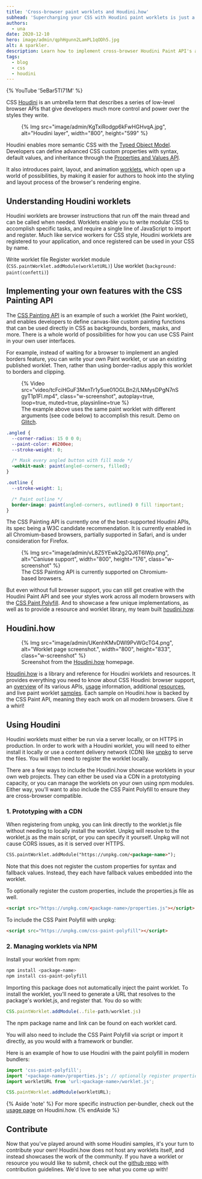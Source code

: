 ```yaml
---
title: 'Cross-browser paint worklets and Houdini.how'
subhead: 'Supercharging your CSS with Houdini paint worklets is just a few clicks away.'
authors:
  - una
date: 2020-12-10
hero: image/admin/qphHgunn2LamPL1qODh5.jpg
alt: A sparkler.
description: Learn how to implement cross-browser Houdini Paint API's and explore a world of Houdini worklets with Houdini.how.
tags:
  - blog
  - css
  - houdini
---
```


{% YouTube '5eBar5TI71M' %}

CSS [Houdini](https://developer.mozilla.org/docs/Web/Houdini) is an umbrella term that
describes a series of low-level browser APIs that give developers much more control and power over
the styles they write.

<figure class="w-figure">
  {% Img src="image/admin/KgTxiRodgp6kFwHGHvqA.jpg", alt="Houdini layer", width="800", height="599" %}
</figure>

Houdini enables more semantic CSS with the [Typed Object
Model](https://developer.mozilla.org/docs/Web/API/CSS_Typed_OM_API/Guide). Developers can
define advanced CSS custom properties with syntax, default values, and inheritance through the
[Properties and Values API](/at-property/).

It also introduces paint, layout, and animation
[worklets](https://developers.google.com/web/updates/2018/10/animation-worklet), which open up a
world of possibilities, by making it easier for authors to hook into the styling and layout process
of the browser's rendering engine.

## Understanding Houdini worklets

Houdini worklets are browser instructions that run off the main thread and can be called when
needed. Worklets enable you to write modular CSS to accomplish specific tasks, and require a single
line of JavaScript to import and register. Much like service workers for CSS style, Houdini worklets
are registered to your application, and once registered can be used in your CSS by name.

Write worklet file Register worklet module (`CSS.paintWorklet.addModule(workletURL)`) Use worklet
(`background: paint(confetti)`)

## Implementing your own features with the CSS Painting API

The [CSS Painting API](https://drafts.css-houdini.org/css-paint-api/) is an example of such a
worklet (the Paint worklet), and enables developers to define canvas-like custom painting functions
that can be used directly in CSS as backgrounds, borders, masks, and more. There is a whole world of
possibilities for how you can use CSS Paint in your own user interfaces.

For example, instead of waiting for a browser to implement an angled borders feature, you can write
your own Paint worklet, or use an existing published worklet. Then, rather than using border-radius
apply this worklet to borders and clipping.

<figure class="w-figure">
  {% Video
    src="video/tcFciHGuF3MxnTr1y5ue01OGLBn2/LNMysDPgN7nSgyT1p1Fl.mp4",
    class="w-screenshot",
    autoplay=true,
    loop=true,
    muted=true,
    playsinline=true
  %}
  <figcaption class="w-figcaption">
    The example above uses the same paint worklet with different arguments (see code below) to accomplish this result. Demo on <a href="https://glitch.com/~angled-corners">Glitch</a>.</a>
  </figcaption>
</figure>

```css
.angled {
  --corner-radius: 15 0 0 0;
  --paint-color: #6200ee;
  --stroke-weight: 0;

  /* Mask every angled button with fill mode */
  -webkit-mask: paint(angled-corners, filled);
}

.outline {
  --stroke-weight: 1;

  /* Paint outline */
  border-image: paint(angled-corners, outlined) 0 fill !important;
}
```

The CSS Painting API is currently one of the best-supported Houdini APIs, its spec being a W3C
candidate recommendation. It is currently enabled in all Chromium-based browsers, partially
supported in Safari, and is under consideration for Firefox.

<figure class="w-figure">
  {% Img src="image/admin/vL8Z5YEwk2g2QJ6T6IWp.png", alt="Caniuse support", width="800", height="176", class="w-screenshot" %}
  <figcaption class="w-figcaption">The CSS Painting API is currently supported on Chromium-based browsers.</figcaption>
</figure>

But even without full browser support, you can still get creative with the Houdini Paint API and see
your styles work across all modern browsers with the [CSS Paint
Polyfill](https://github.com/GoogleChromeLabs/css-paint-polyfill). And to showcase a few unique
implementations, as well as to provide a resource and worklet library, my team built
[houdini.how](https://houdini.how).

## Houdini.how

<figure class="w-figure">
  {% Img src="image/admin/UKenhKMvDWI9PvWGcTG4.png", alt="Worklet page screenshot.", width="800", height="833", class="w-screenshot" %}
  <figcaption class="w-figcaption">Screenshot from the <a href="https://houdini.how">Houdini.how</a> homepage.</figcaption>
</figure>

[Houdini.how](https://houdini.how) is a library and reference for Houdini worklets and resources. It
provides everything you need to know about CSS Houdini: browser support, an
[overview](https://houdini.how/about) of its various APIs, [usage](https://houdini.how/usage)
information, additional [resources](https://houdini.how/resources), and live paint worklet
[samples](https://houdini.how/). Each sample on Houdini.how is backed by the CSS Paint API, meaning
they each work on all modern browsers. Give it a whirl!

## Using Houdini

Houdini worklets must either be run via a server locally, or on HTTPS in production. In order to
work with a Houdini worklet, you will need to either install it locally or use a content delivery
network (CDN) like [unpkg](https://unpkg.com) to serve the files. You will then need to register the
worklet locally.

There are a few ways to include the Houdini.how showcase worklets in your own web projects. They can
either be used via a CDN in a prototyping capacity, or you can manage the worklets on your own using
npm modules. Either way, you'll want to also include the CSS Paint Polyfill to ensure they are
cross-browser compatible.

### 1. Prototyping with a CDN

When registering from unpkg, you can link directly to the worklet.js file without needing to locally
install the worklet. Unpkg will resolve to the worklet.js as the main script, or you can specify it
yourself. Unpkg will not cause CORS issues, as it is served over HTTPS.

```html
CSS.paintWorklet.addModule("https://unpkg.com/<package-name>");
```

Note that this does not register the custom properties for syntax and fallback values. Instead, they
each have fallback values embedded into the worklet.

To optionally register the custom properties, include the properties.js file as well.

```html
<script src="https://unpkg.com/<package-name>/properties.js"></script>
```

To include the CSS Paint Polyfill with unpkg:

```html
<script src="https://unpkg.com/css-paint-polyfill"></script>
```

### 2. Managing worklets via NPM

Install your worklet from npm:

```bash
npm install <package-name>
npm install css-paint-polyfill
```

Importing this package does not automatically inject the paint worklet. To install the worklet,
you'll need to generate a URL that resolves to the package's worklet.js, and register that. You do
so with:

```js
CSS.paintWorklet.addModule(..file-path/worklet.js)
```

The npm package name and link can be found on each worklet card.

You will also need to include the CSS Paint Polyfill via script or import it directly, as you would
with a framework or bundler.

Here is an example of how to use Houdini with the paint polyfill in modern bundlers:

```js
import 'css-paint-polyfill';
import '<package-name>/properties.js'; // optionally register properties
import workletURL from 'url:<package-name>/worklet.js';

CSS.paintWorklet.addModule(workletURL);
```

{% Aside 'note' %}
For more specific instruction per-bundler, check out the [usage page](https://houdini.how/usage) on Houdini.how.
{% endAside %}

## Contribute

Now that you've played around with some Houdini samples, it's your turn to contribute your own!
Houdini.how does not host any worklets itself, and instead showcases the work of the community. If
you have a worklet or resource you would like to submit, check out the [github
repo](https://github.com/GoogleChromeLabs/houdini.how/blob/main/CONTRIBUTING.md) with contribution guidelines.
We'd love to see what you come up with!

